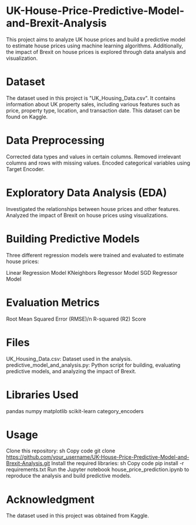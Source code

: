 # UK-House-Price-Predictive-Model-and-Brexit-Analysis
This project aims to analyze UK house prices and build a predictive model to estimate house prices using machine learning algorithms. Additionally, the impact of Brexit on house prices is explored through data analysis and visualization.

# Dataset
The dataset used in this project is "UK_Housing_Data.csv". It contains information about UK property sales, including various features such as price, property type, location, and transaction date. This dataset can be found on Kaggle.

# Data Preprocessing
Corrected data types and values in certain columns.
Removed irrelevant columns and rows with missing values.
Encoded categorical variables using Target Encoder.
# Exploratory Data Analysis (EDA)
Investigated the relationships between house prices and other features.
Analyzed the impact of Brexit on house prices using visualizations.
# Building Predictive Models
Three different regression models were trained and evaluated to estimate house prices:

Linear Regression Model
KNeighbors Regressor Model
SGD Regressor Model
# Evaluation Metrics
Root Mean Squared Error (RMSE)/n
R-squared (R2) Score
# Files
UK_Housing_Data.csv: Dataset used in the analysis.
predictive_model_and_analysis.py: Python script for building, evaluating predictive models, and analyzing the impact of Brexit.
# Libraries Used
pandas
numpy
matplotlib
scikit-learn
category_encoders
# Usage
Clone this repository:
sh
Copy code
git clone https://github.com/your_username/UK-House-Price-Predictive-Model-and-Brexit-Analysis.git
Install the required libraries:
sh
Copy code
pip install -r requirements.txt
Run the Jupyter notebook house_price_prediction.ipynb to reproduce the analysis and build predictive models.
# Acknowledgment
The dataset used in this project was obtained from Kaggle.
